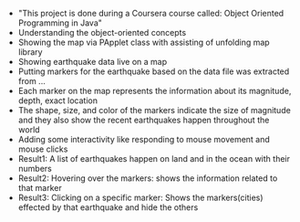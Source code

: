 * "This project is done during a Coursera course called: Object Oriented Programming in Java"
* Understanding the object-oriented concepts
* Showing the map via PApplet class with assisting of unfolding map library
* Showing earthquake data live on a map
* Putting markers for the earthquake based on the data file was extracted from ...
* Each marker on the map represents the information about its magnitude, depth, exact location
* The shape, size, and color of the markers indicate the size of magnitude and they also show the recent earthquakes happen throughout the world
* Adding some interactivity like responding to mouse movement and mouse clicks
* Result1: A list of earthquakes happen on land and in the ocean with their numbers
* Result2: Hovering over the markers: shows the information related to that marker
* Result3: Clicking on a specific marker: Shows the markers(cities) effected by that earthquake and hide the others
